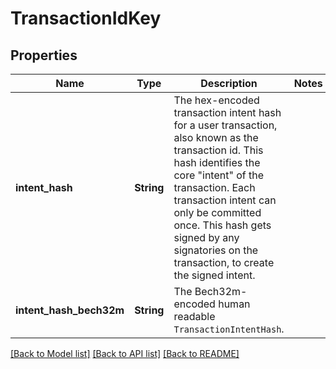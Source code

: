 # TransactionIdKey

## Properties

Name | Type | Description | Notes
------------ | ------------- | ------------- | -------------
**intent_hash** | **String** | The hex-encoded transaction intent hash for a user transaction, also known as the transaction id. This hash identifies the core \"intent\" of the transaction. Each transaction intent can only be committed once. This hash gets signed by any signatories on the transaction, to create the signed intent.  | 
**intent_hash_bech32m** | **String** | The Bech32m-encoded human readable `TransactionIntentHash`. | 

[[Back to Model list]](../README.md#documentation-for-models) [[Back to API list]](../README.md#documentation-for-api-endpoints) [[Back to README]](../README.md)


